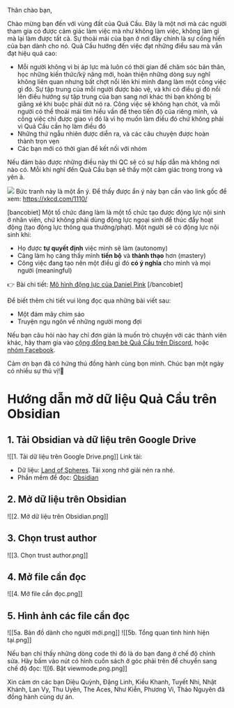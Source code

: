 Thân chào bạn,  

Chào mừng bạn đến với vùng đất của Quả Cầu. Đây là một nơi mà các người tham gia có được cảm giác làm việc mà như không làm việc, không làm gì mà lại làm được tất cả. Sự thoải mái của bạn ở nơi đây chính là sự cống hiến của bạn dành cho nó. Quả Cầu hướng đến việc đạt những điều sau mà vẫn đạt hiệu quả cao:
- Mỗi người không vì bị áp lực mà luôn có thời gian để chăm sóc bản thân, học những kiến thức/kỹ năng mới, hoàn thiện những dòng suy nghĩ không liên quan nhưng bất chợt nổi lên khi mình đang làm một công việc gì đó. Sự tập trung của mỗi người được bảo vệ, và khi có điều gì đó nổi lên điều hướng sự tập trung của bạn sang nơi khác thì bạn không bị giằng xé khi buộc phải dứt nó ra. Công việc sẽ không hạn chót, và mỗi người có thể thoải mái tìm hiểu vấn đề theo tiến độ của riêng mình, và công việc chỉ được giao vì đó là vì họ muốn làm điều đó chứ không phải vì Quả Cầu cần họ làm điều đó
- Những thứ ngẫu nhiên được diễn ra, và các câu chuyện được hoàn thành trọn vẹn
- Các bạn mới có thời gian để kết nối với nhóm

Nếu đảm bảo được những điều này thì QC sẽ có sự hấp dẫn mà không nơi nào có. Mỗi khi nghĩ đến Quả Cầu bạn sẽ thấy một cảm giác trong trong và yên ả.

![](https://xn--qucu-hr5aza.cc/wp-content/uploads/2020/09/click_and_drag.png)
Bức tranh này là một ẩn ý. Để thấy được ẩn ý này bạn cần vào link gốc để xem: https://xkcd.com/1110/

[bancobiet] Một tổ chức đáng làm là một tổ chức tạo được động lực nội sinh ở nhân viên, chứ không phải dùng động lực ngoại sinh để thúc đẩy hoạt động (tạo động lực thông qua thưởng/phạt). Một người sẽ có động lực nội sinh khi:

- Họ được **tự quyết định** việc mình sẽ làm (autonomy)
- Càng làm họ càng thấy mình **tiến bộ** và **thành thạo** hơn (mastery)
- Công việc đang tạo nên một điều gì đó **có ý nghĩa** cho mình và mọi người (meaningful)

👉 Bài chi tiết: [Mô hình động lực của Daniel Pink](https://www.gamehoa.org/p/dong-luc-daniel-pink) [/bancobiet]

Để biết thêm chi tiết vui lòng đọc qua những bài viết sau:
- Một đám mây chim sáo
- Truyện ngụ ngôn về những người mong đợi

Nếu bạn câu hỏi nào hay chỉ đơn giản là muốn trò chuyện với các thành viên khác, hãy tham gia vào [cộng đồng bạn bè Quả Cầu trên Discord](https://discord.gg/jWTk4EHFK2), hoặc [nhóm Facebook](https://www.facebook.com/groups/landofspheres).
  
Cảm ơn bạn đã có hứng thú đồng hành cùng bọn mình. Chúc bạn một ngày có nhiều sự thú vị!🤗

# Hướng dẫn mở dữ liệu Quả Cầu trên Obsidian
## 1. Tải Obsidian và dữ liệu trên Google Drive
![[1. Tải dữ liệu trên Google Drive.png]]
Link tải:
- Dữ liệu: [Land of Spheres](https://drive.google.com/drive/u/2/folders/1jtY95VTvQB5naS0s0XXw7Pd63HNh3Iz0). Tải xong nhớ giải nén ra nhé.
- Phần mềm để đọc: [Obsidian](https://obsidian.md/ "Obsidian")

## 2. Mở dữ liệu trên Obsidian
![[2. Mở dữ liệu trên Obsidian.png]]
## 3. Chọn trust author
![[3. Chọn trust author.png]]

## 4. Mở file cần đọc
![[4. Mở file cần đọc.png]]

## 5. Hình ảnh các file cần đọc
![[5a. Bản đồ dành cho người mới.png]]
![[5b. Tổng quan tình hình hiện tại.png]]

Nếu bạn chỉ thấy những dòng code thì đó là do bạn đang ở chế độ chỉnh sửa. Hãy bấm vào nút có hình cuốn sách ở góc phải trên để chuyển sang chế độ đọc:
![[6. Bật viewmode.png.png]]


Xin cảm ơn các bạn Diệu Quỳnh, Đặng Linh, Kiều Khanh, Tuyết Nhi, Nhật Khánh, Lan Vy, Thu Uyên, The Aces, Như Kiễn, Phương Vi, Thảo Nguyên đã đồng hành cùng dự án.